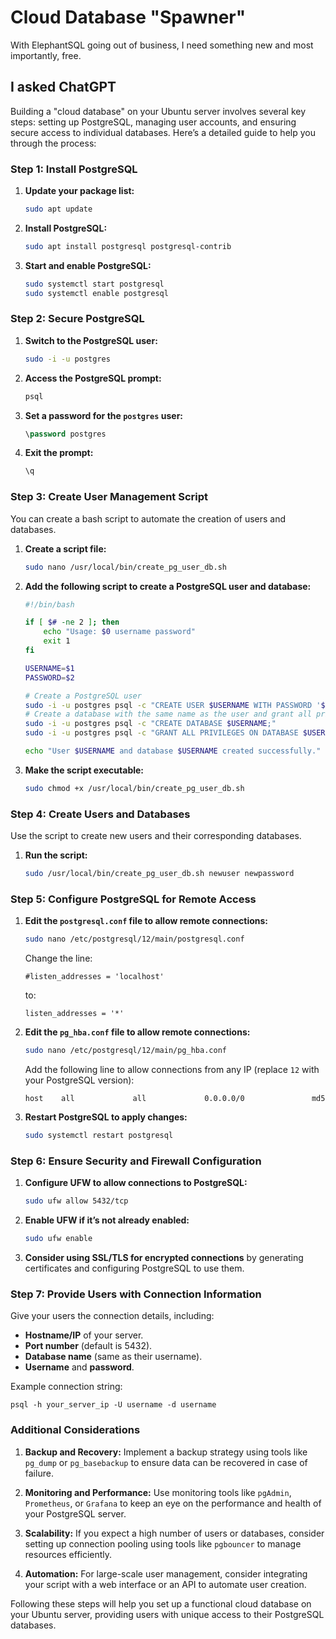 # Cloud Database "Spawner"

With ElephantSQL going out of business, I need something new and most importantly, free.





## I asked ChatGPT
Building a "cloud database" on your Ubuntu server involves several key steps: setting up PostgreSQL, managing user accounts, and ensuring secure access to individual databases. Here’s a detailed guide to help you through the process:

### Step 1: Install PostgreSQL

1. **Update your package list:**
   ```bash
   sudo apt update
   ```

2. **Install PostgreSQL:**
   ```bash
   sudo apt install postgresql postgresql-contrib
   ```

3. **Start and enable PostgreSQL:**
   ```bash
   sudo systemctl start postgresql
   sudo systemctl enable postgresql
   ```

### Step 2: Secure PostgreSQL

1. **Switch to the PostgreSQL user:**
   ```bash
   sudo -i -u postgres
   ```

2. **Access the PostgreSQL prompt:**
   ```bash
   psql
   ```

3. **Set a password for the `postgres` user:**
   ```sql
   \password postgres
   ```

4. **Exit the prompt:**
   ```sql
   \q
   ```

### Step 3: Create User Management Script

You can create a bash script to automate the creation of users and databases.

1. **Create a script file:**
   ```bash
   sudo nano /usr/local/bin/create_pg_user_db.sh
   ```

2. **Add the following script to create a PostgreSQL user and database:**
   ```bash
   #!/bin/bash

   if [ $# -ne 2 ]; then
       echo "Usage: $0 username password"
       exit 1
   fi

   USERNAME=$1
   PASSWORD=$2

   # Create a PostgreSQL user
   sudo -i -u postgres psql -c "CREATE USER $USERNAME WITH PASSWORD '$PASSWORD';"
   # Create a database with the same name as the user and grant all privileges to the user
   sudo -i -u postgres psql -c "CREATE DATABASE $USERNAME;"
   sudo -i -u postgres psql -c "GRANT ALL PRIVILEGES ON DATABASE $USERNAME TO $USERNAME;"

   echo "User $USERNAME and database $USERNAME created successfully."
   ```

3. **Make the script executable:**
   ```bash
   sudo chmod +x /usr/local/bin/create_pg_user_db.sh
   ```

### Step 4: Create Users and Databases

Use the script to create new users and their corresponding databases.

1. **Run the script:**
   ```bash
   sudo /usr/local/bin/create_pg_user_db.sh newuser newpassword
   ```

### Step 5: Configure PostgreSQL for Remote Access

1. **Edit the `postgresql.conf` file to allow remote connections:**
   ```bash
   sudo nano /etc/postgresql/12/main/postgresql.conf
   ```
   Change the line:
   ```plaintext
   #listen_addresses = 'localhost'
   ```
   to:
   ```plaintext
   listen_addresses = '*'
   ```

2. **Edit the `pg_hba.conf` file to allow remote connections:**
   ```bash
   sudo nano /etc/postgresql/12/main/pg_hba.conf
   ```
   Add the following line to allow connections from any IP (replace `12` with your PostgreSQL version):
   ```plaintext
   host    all             all             0.0.0.0/0               md5
   ```

3. **Restart PostgreSQL to apply changes:**
   ```bash
   sudo systemctl restart postgresql
   ```

### Step 6: Ensure Security and Firewall Configuration

1. **Configure UFW to allow connections to PostgreSQL:**
   ```bash
   sudo ufw allow 5432/tcp
   ```

2. **Enable UFW if it’s not already enabled:**
   ```bash
   sudo ufw enable
   ```

3. **Consider using SSL/TLS for encrypted connections** by generating certificates and configuring PostgreSQL to use them.

### Step 7: Provide Users with Connection Information

Give your users the connection details, including:

- **Hostname/IP** of your server.
- **Port number** (default is 5432).
- **Database name** (same as their username).
- **Username** and **password**.

Example connection string:
```plaintext
psql -h your_server_ip -U username -d username
```

### Additional Considerations

1. **Backup and Recovery:**
   Implement a backup strategy using tools like `pg_dump` or `pg_basebackup` to ensure data can be recovered in case of failure.

2. **Monitoring and Performance:**
   Use monitoring tools like `pgAdmin`, `Prometheus`, or `Grafana` to keep an eye on the performance and health of your PostgreSQL server.

3. **Scalability:**
   If you expect a high number of users or databases, consider setting up connection pooling using tools like `pgbouncer` to manage resources efficiently.

4. **Automation:**
   For large-scale user management, consider integrating your script with a web interface or an API to automate user creation.

Following these steps will help you set up a functional cloud database on your Ubuntu server, providing users with unique access to their PostgreSQL databases.
